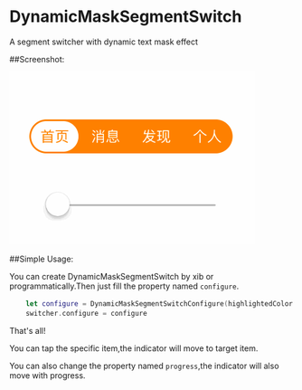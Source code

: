 # DynamicMaskSegmentSwitch
A segment switcher with dynamic text mask effect

##Screenshot:

![](maskSwitcher.gif)

##Simple Usage:

You can create DynamicMaskSegmentSwitch by xib or programmatically.Then just fill the property named `configure`.

```swift
    let configure = DynamicMaskSegmentSwitchConfigure(highlightedColor: .orangeColor(), normalColor: .whiteColor(), items: ["首页","消息","发现","个人"])
    switcher.configure = configure
```

That's all!

You can tap the specific item,the indicator will move to target item.

You can also change the property named `progress`,the indicator will also move with progress.
